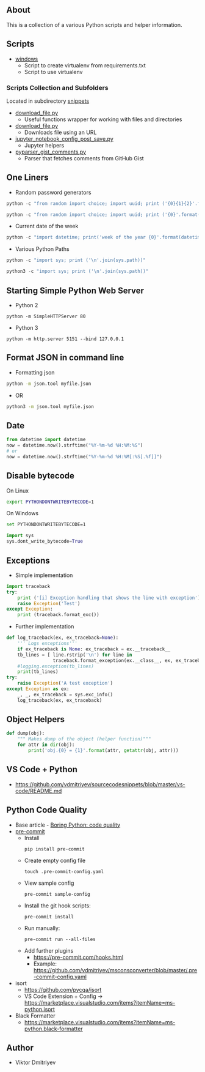 ## About

This is a collection of a various Python scripts and helper information.

## Scripts

* [windows](windows)
    - Script to create virtualenv from requirements.txt
    - Script to use virtualenv

### Scripts Collection and Subfolders

Located in subdirectory [snippets](snippets)

* [download_file.py]([snippets/helper_directory)
    - Useful functions wrapper for working with files and directories
* [download_file.py]([snippets/download_file.py)
    - Downloads file using an URL
* [jupyter_notebook_config_post_save.py](snippets/jupyter_notebook_config_post_save.py)
	- Jupyter helpers
* [pyparser_gist_comments.py](snippets/pyparser_gist_comments.py)
	- Parser that fetches comments from GitHub Gist

## One Liners

* Random password generators

```python
python -c "from random import choice; import uuid; print ('{0}{1}{2}'.format(''.join([choice('abcdefghijklmnopqrstuvwxyzABCDEFGHIJKLMNOPQRSTUVWXYZ0123456789') for i in range(8)]), str(uuid.uuid4().get_hex().upper()[0:6]), ''.join([choice('%^*(-_=+)') for i in range(2)])))"
```

```python
python -c "from random import choice; import uuid; print ('{0}'.format(''.join([choice('abcdefghijklmnopqrstuvwxyzABCDEFGHIJKLMNOPQRSTUVWXYZ0123456789') for i in range(10)])))"
```

* Current date of the week
```python
python -c "import datetime; print('week of the year {0}'.format(datetime.date.today().isocalendar()[1]))"
```

* Various Python Paths
```python
python -c "import sys; print ('\n'.join(sys.path))"
```

```python
python3 -c "import sys; print ('\n'.join(sys.path))"
```

## Starting Simple Python Web Server

* Python 2
```
python -m SimpleHTTPServer 80
```
* Python 3
```
python -m http.server 5151 --bind 127.0.0.1
```

## Format JSON in command line

* Formatting json
```bash
python -m json.tool myfile.json
```
* OR
```bash
python3 -m json.tool myfile.json
```

## Date

```python
from datetime import datetime 
now = datetime.now().strftime("%Y-%m-%d %H:%M:%S")
# or
now = datetime.now().strftime("%Y-%m-%d %H:%M[:%S[.%f]]")
```

## Disable bytecode

On Linux

```bash
export PYTHONDONTWRITEBYTECODE=1
```
On Windows
```bash
set PYTHONDONTWRITEBYTECODE=1
```

```python
import sys
sys.dont_write_bytecode=True
```

## Exceptions

* Simple implementation
```python
import traceback
try:
    print ('[i] Exception handling that shows the line with exception')
    raise Exception('Test')
except Exception:
    print (traceback.format_exc())
```
* Further implementation
```python
def log_traceback(ex, ex_traceback=None):
    ''' Logs exceptions'''
    if ex_traceback is None: ex_traceback = ex.__traceback__
    tb_lines = [ line.rstrip('\n') for line in
                 traceback.format_exception(ex.__class__, ex, ex_traceback)]
    #logging.exception(tb_lines)
    print(tb_lines)
try:         
    raise Exception('A test exception')
except Exception as ex:
    _, _, ex_traceback = sys.exc_info()
    log_traceback(ex, ex_traceback)
```

## Object Helpers
```python
def dump(obj):
    """ Makes dump of the object (helper function)"""
    for attr in dir(obj):
        print('obj.{0} = {1}'.format(attr, getattr(obj, attr)))
```
## VS Code + Python

* https://github.com/vdmitriyev/sourcecodesnippets/blob/master/vs-code/README.md

## Python Code Quality

* Base article - [Boring Python: code quality](https://www.b-list.org/weblog/2022/dec/19/boring-python-code-quality/)
* [pre-commit](https://pre-commit.com/#install)
    + Install
        ```
        pip install pre-commit
        ```
    + Create empty config file
        ```
        touch .pre-commit-config.yaml
        ```
    + View sample config
        ```
        pre-commit sample-config
        ``` 
    + Install the git hook scripts: 
        ```
        pre-commit install
        ```
    + Run manually: 
        ```
        pre-commit run --all-files
        ```
    + Add further plugins
        + https://pre-commit.com/hooks.html
        + Example: https://github.com/vdmitriyev/msconsconverter/blob/master/.pre-commit-config.yaml
* isort
    + https://github.com/pycqa/isort
    + VS Code Extension + Config -> https://marketplace.visualstudio.com/items?itemName=ms-python.isort
* Black Formatter
    +  https://marketplace.visualstudio.com/items?itemName=ms-python.black-formatter

## Author

* Viktor Dmitriyev
